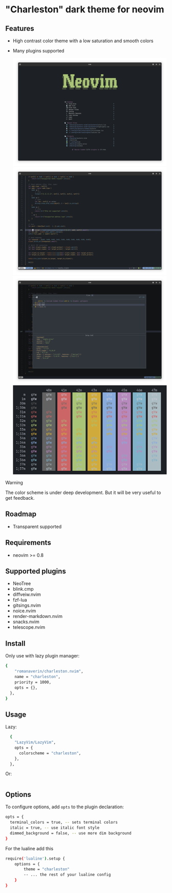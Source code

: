 # "Charleston" dark theme for neovim

## Features

- High contrast color theme with a low saturation and smooth colors
- Many plugins supported

  ![Dashboard screenshot](./dashboard.png)
  ![Screenshot Austere theme with Rust](./screenshot1.png)
  ![Screenshot Austere theme with fzf-lua](./screenshot2.png)
  ![palette](./palette.png)

> [!WARNING]
> The color scheme is under deep development.
> But it will be very useful to get feedback.

## Roadmap

- Transparent supported

## Requirements

- neovim >= 0.8

## Supported plugins

- NeoTree
- blink.cmp
- diffveiw.nvim
- fzf-lua
- gitsings.nvim
- noice.nvim
- render-markdown.nvim
- snacks.nvim
- telescope.nvim

## Install

Only use with lazy plugin manager:

```bash
{
    "romanaverin/charleston.nvim",
    name = "charleston",
    priority = 1000,
    opts = {},
  },
}
```

## Usage

Lazy:

```bash
  {
    "LazyVim/LazyVim",
    opts = {
      colorscheme = "charleston",
    },
  },
```

Or:

```vim.cmd.colorscheme "charleston"

```

## Options

To configure options, add `opts` to the plugin declaration:

```bash
opts = {
  terminal_colors = true, -- sets terminal colors
  italic = true, -- use italic font style
  dimmed_background = false, -- use more dim background
}
```

For the lualine add this

```bash
require('lualine').setup {
    options = {
        theme = "charleston"
        -- ... the rest of your lualine config
    }
}
```
